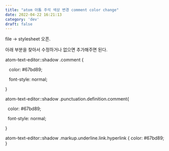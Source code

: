 ```yaml
---
title: "atom 아톰 주석 색상 변경 comment color change"
date: 2022-04-22 16:21:13
category: 'dev'
draft: false
---
```


file -> stylesheet 오픈.

아래 부분을 찾아서 수정하거나 없으면 추가해주면 된다. 

  

atom-text-editor::shadow .comment {

   color: #67bd89;

   font-style: normal;

}

atom-text-editor::shadow .punctuation.definition.comment{

  color: #67bd89;

  font-style: normal;

}

atom-text-editor::shadow .markup.underline.link.hyperlink { color: #67bd89; }
